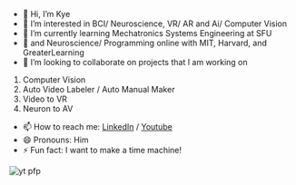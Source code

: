 - 👋 Hi, I’m Kye
- 👀 I’m interested in BCI/ Neuroscience, VR/ AR and Ai/ Computer Vision 
- 🌱 I’m currently learning Mechatronics Systems Engineering at SFU
- 🌳 and Neuroscience/ Programming online with MIT, Harvard, and GreaterLearning
- 💞️ I’m looking to collaborate on projects that I am working on
1. Computer Vision
2. Auto Video Labeler / Auto Manual Maker
3. Video to VR
4. Neuron to AV
- 📫 How to reach me:
  [LinkedIn](https://www.linkedin.com/in/kye-hall/)
 /  [Youtube](https://www.youtube.com/channel/UCtVoINnyt3jp80Ml5n9AyCQ)
- 😄 Pronouns: Him
- ⚡ Fun fact: I want to make a time machine!

<!---
kye934/kye934 is a ✨ special ✨ repository because its `README.md` (this file) appears on your GitHub profile.
You can click the Preview link to take a look at your changes.
--->
![yt pfp](https://github.com/user-attachments/assets/c29b3b5e-686b-44b3-aadf-50a1cf7a38a5)

